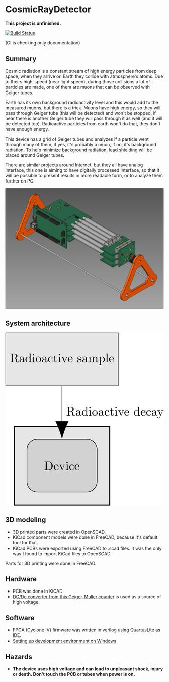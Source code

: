 # CosmicRayDetector

**This project is unfinished.**

[![Build Status](https://travis-ci.com/RobertGawron/CosmicRayDetector.svg?branch=master)](https://travis-ci.com/RobertGawron/CosmicRayDetector)

(CI is checking only documentation)

## Summary

Cosmic radiation is a constant stream of high energy particles from deep space, when they arrive on Earth they collide with atmosphere's atoms. Due to theirs high-speed (near light speed), during those collisions a lot of particles are made, one of them are muons that can be observed with Geiger tubes.

Earth has its own background radioactivity level and this would add to the measured muons, but there is a trick. Muons have high energy, so they will pass through Geiger tube (this will be detected) and won't be stopped, if near there is another Geiger tube they will pass through it as well (and it will be detected too). Radioactive particles from earth won't do that, they don't have enough energy. 

This device has a grid of Geiger tubes and analyzes if a particle went through many of them, if yes, it's probably a muon, if no, it's background radiation. To help minimize background radiation,  lead shielding will be placed around Geiger tubes.

There are similar projects around Internet, but they all have analog interface, this one is aiming to have digitally processed interface, so that it will be possible to present results in more readable form, or to analyze them further on PC.

![render of the device](https://raw.githubusercontent.com/RobertGawron/CosmicRayDetector/master/documentation/pictures/render_15_09.png)

## System architecture

![architecture](https://raw.githubusercontent.com/RobertGawron/CosmicRayDetector/master/documentation/diagrams/ArchitectureOverview-1.png)

## 3D modeling
* 3D printed parts were created in OpenSCAD.
* KiCad component models were done in FreeCAD, because it's default tool for that.
* KiCad PCBs were exported using FreeCAD to .scad files. It was the only way I found to import KiCad files to OpenSCAD. 

Parts for 3D printing were done in FreeCAD.

## Hardware
* PCB was done in KiCAD.
* [DC/Dc converter from this Geiger-Muller counter](https://github.com/RobertGawron/GeigerMullerCounter) is used as a source of high voltage.

## Software

* FPGA (Cyclone IV) firmware was written in verilog using QuartusLite as IDE. 
* [Setting up development environment on Windows
](https://github.com/RobertGawron/CosmicRayDetector/wiki/Setting-up-development-environment-on-Windows)

## Hazards

* **The device uses high voltage and can lead to unpleasant shock, injury or death. Don't touch the PCB or tubes when power is on.**
